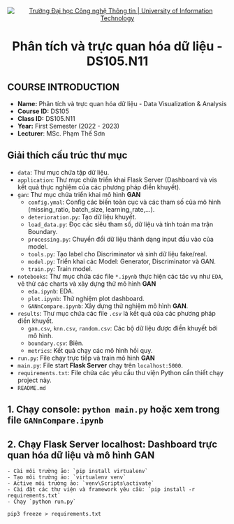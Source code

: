 <!-- Banner -->
<p align="center">
  <a href="https://www.uit.edu.vn/" title="Trường Đại học Công nghệ Thông tin" style="border: none;">
    <img src="https://i.imgur.com/WmMnSRt.png" alt="Trường Đại học Công nghệ Thông tin | University of Information Technology">
  </a>
</p>

<h1 align="center"><b>Phân tích và trực quan hóa dữ liệu - DS105.N11</b></h>

## COURSE INTRODUCTION

- **Name:** Phân tích và trực quan hóa dữ liệu - Data Visualization & Analysis
- **Course ID:** DS105
- **Class ID:** DS105.N11
- **Year:** First Semester (2022 - 2023)
- **Lecturer**: MSc. Phạm Thế Sơn

## Giải thích cấu trúc thư mục
- `data`: Thư mục chứa tập dữ liệu.
- `application`: Thư mục chứa triển khai Flask Server (Dashboard và vis kết quả thực nghiệm của các phương pháp điền khuyết).
- `gan`: Thư mục chứa triển khai mô hình **GAN**
    * `config.ymal`: Config các biến toàn cục và các tham số của mô hình (missing_ratio, batch_size, learning_rate,...).
    * `deterioration.py`: Tạo dữ liệu khuyết.
    * `load_data.py`: Đọc các siêu tham số, dữ liệu và tính toán ma trận Boundary. 
    * `processing.py`: Chuyển đổi dữ liệu thành dạng input đầu vào của model.
    * `tools.py`: Tạo label cho Discriminator và sinh dữ liệu fake/real.
    * `model.py`: Triển khai các Model: Generator, Discriminator và GAN.
    * `train.py`: Train model.
- `notebooks`: Thư mục chứa các file `*.ipynb` thực hiện các tác vụ như `EDA`, vẽ thử các charts và xây dựng thử mô hình **GAN**
    * `eda.ipynb`: EDA.
    * `plot.ipynb`: Thử nghiệm plot dashboard.
    * `GANnCompare.ipynb`: Xây dựng thử nghiệm mô hình **GAN**.
- `results`: Thư mục chứa các file `.csv` là kết quả của các phương pháp điền khuyết.
    * `gan.csv`, `knn.csv`, `random.csv`: Các bộ dữ liệu được điền khuyết bởi mô hình.
    * `boundary.csv`: Biên.
    * `metrics`: Kết quả chạy các mô hình hồi quy.
- `run.py`: File chạy trực tiếp và train mô hình **GAN**
- `main.py`: File start **Flask Server** chạy trên `localhost:5000`.
- `requirements.txt`: File chứa các yêu cầu thư viện Python cần thiết chạy project này.
- `README.md`

## 1. Chạy console: `python main.py` hoặc xem trong file `GANnCompare.ipynb`

## 2. Chạy Flask Server localhost: Dashboard trực quan hóa dữ liệu và mô hình GAN
    - Cài môi trường ảo: `pip install virtualenv`
    - Tạo môi trường ảo: `virtualenv venv`
    - Active môi trường ảo: `venv\Scripts\activate`
    - Cài đặt các thư viện và framework yêu cầu: `pip install -r requirements.txt`
    - Chạy `python run.py`

`pip3 freeze > requirements.txt`
